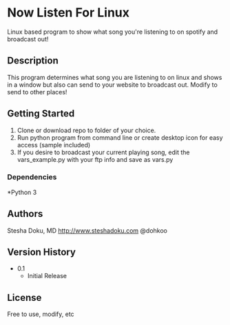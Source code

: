 # Now Listen For Linux
Linux based program to show what song you're listening to on spotify and broadcast out!

## Description

This program determines what song you are listening to on linux and shows in a window but also can send to your website to broadcast out. Modify to send to other places!

## Getting Started

1. Clone or download repo to folder of your choice.
2. Run python program from command line or create desktop icon for easy access (sample included)
3. If you desire to broadcast your current playing song, edit the vars_example.py with your ftp info and save as vars.py

### Dependencies

*Python 3

## Authors

Stesha Doku, MD
http://www.steshadoku.com
@dohkoo

## Version History

* 0.1
    * Initial Release

## License

Free to use, modify, etc